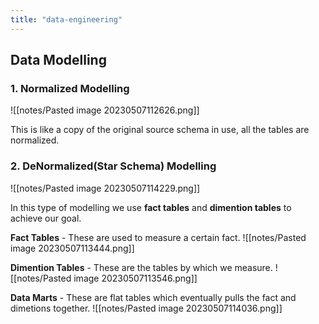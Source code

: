 ```yaml
---
title: "data-engineering"
---
```



## Data Modelling

### 1. Normalized Modelling

![[notes/Pasted image 20230507112626.png]]

This is like a copy of the original source schema in use, all the tables are normalized.

### 2. DeNormalized(Star Schema) Modelling

![[notes/Pasted image 20230507114229.png]]

In this type of modelling we use **fact tables** and **dimention tables** to achieve our goal.

**Fact Tables** - These are used to measure a certain fact.
![[notes/Pasted image 20230507113444.png]]

**Dimention Tables** - These are the tables by which we measure.
![[notes/Pasted image 20230507113546.png]]

**Data Marts** - These are flat tables which eventually pulls the fact and dimetions together.
![[notes/Pasted image 20230507114036.png]]